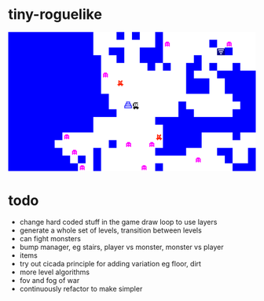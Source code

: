 # tiny-roguelike

![Screenshot](public/screenshot.png)

# todo

- change hard coded stuff in the game draw loop to use layers
- generate a whole set of levels, transition between levels
- can fight monsters
- bump manager, eg stairs, player vs monster, monster vs player
- items
- try out cicada principle for adding variation eg floor, dirt
- more level algorithms
- fov and fog of war
- continuously refactor to make simpler
